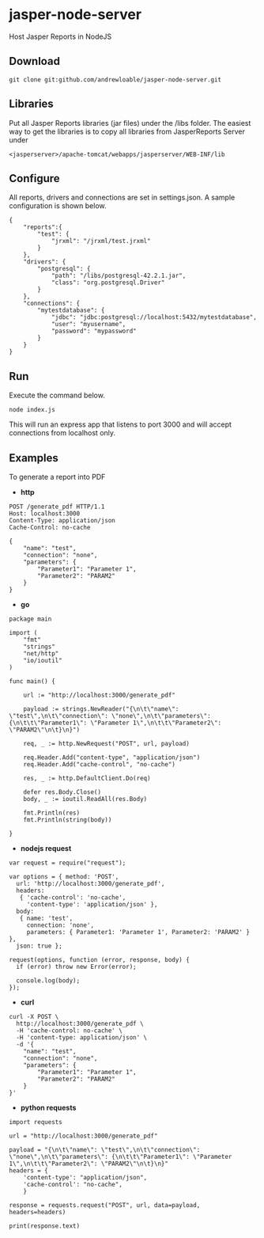 # jasper-node-server
Host Jasper Reports in NodeJS


## Download

```
git clone git:github.com/andrewloable/jasper-node-server.git
```

## Libraries

Put all Jasper Reports libraries (jar files) under the /libs folder.
The easiest way to get the libraries is to copy all libraries from JasperReports Server under 

```
<jasperserver>/apache-tomcat/webapps/jasperserver/WEB-INF/lib
```

## Configure

All reports, drivers and connections are set in settings.json.
A sample configuration is shown below.

```
{
    "reports":{
        "test": {
            "jrxml": "/jrxml/test.jrxml"
        }
    },
    "drivers": {
        "postgresql": {
            "path": "/libs/postgresql-42.2.1.jar",
            "class": "org.postgresql.Driver"
        }
    },
    "connections": {
        "mytestdatabase": {
            "jdbc": "jdbc:postgresql://localhost:5432/mytestdatabase",
            "user": "myusername",
            "password": "mypassword"
        }
    }
}
```

## Run

Execute the command below.

```
node index.js
```

This will run an express app that listens to port 3000 and will accept connections from localhost only.

## Examples

To generate a report into PDF

* **http**
```
POST /generate_pdf HTTP/1.1
Host: localhost:3000
Content-Type: application/json
Cache-Control: no-cache

{
	"name": "test",
	"connection": "none",
	"parameters": {
		"Parameter1": "Parameter 1",
		"Parameter2": "PARAM2"
	}
}
```

* **go**
```
package main

import (
	"fmt"
	"strings"
	"net/http"
	"io/ioutil"
)

func main() {

	url := "http://localhost:3000/generate_pdf"

	payload := strings.NewReader("{\n\t\"name\": \"test\",\n\t\"connection\": \"none\",\n\t\"parameters\": {\n\t\t\"Parameter1\": \"Parameter 1\",\n\t\t\"Parameter2\": \"PARAM2\"\n\t}\n}")

	req, _ := http.NewRequest("POST", url, payload)

	req.Header.Add("content-type", "application/json")
	req.Header.Add("cache-control", "no-cache")

	res, _ := http.DefaultClient.Do(req)

	defer res.Body.Close()
	body, _ := ioutil.ReadAll(res.Body)

	fmt.Println(res)
	fmt.Println(string(body))

}
```

* **nodejs request**
```
var request = require("request");

var options = { method: 'POST',
  url: 'http://localhost:3000/generate_pdf',
  headers: 
   { 'cache-control': 'no-cache',
     'content-type': 'application/json' },
  body: 
   { name: 'test',
     connection: 'none',
     parameters: { Parameter1: 'Parameter 1', Parameter2: 'PARAM2' } },
  json: true };

request(options, function (error, response, body) {
  if (error) throw new Error(error);

  console.log(body);
});
```

* **curl**
```
curl -X POST \
  http://localhost:3000/generate_pdf \
  -H 'cache-control: no-cache' \
  -H 'content-type: application/json' \
  -d '{
	"name": "test",
	"connection": "none",
	"parameters": {
		"Parameter1": "Parameter 1",
		"Parameter2": "PARAM2"
	}
}'
```

* **python requests**
```
import requests

url = "http://localhost:3000/generate_pdf"

payload = "{\n\t\"name\": \"test\",\n\t\"connection\": \"none\",\n\t\"parameters\": {\n\t\t\"Parameter1\": \"Parameter 1\",\n\t\t\"Parameter2\": \"PARAM2\"\n\t}\n}"
headers = {
    'content-type': "application/json",
    'cache-control': "no-cache",
    }

response = requests.request("POST", url, data=payload, headers=headers)

print(response.text)
```

